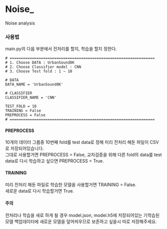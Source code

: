 # Noise_
Noise analysis

### 사용법
main.py의 다음 부분에서 전처리를 할지, 학습을 할지 정한다.
```
# =================================================================
# 1. Choose DATA : UrbanSound8K
# 2. Choose Classifier model : CNN
# 3. Choose Test fold : 1 ~ 10

# DATA
DATA_NAME = 'UrbanSound8K'

# CLASSIFIER
CLASSIFIER_NAME = 'CNN'

TEST_FOLD = 10
TRAINING = False
PREPROCESS = False
# =================================================================
```

#### PREPROCESS
10개의 데이터 그룹중 10번째 fold를 test data로 정해 미리 전처리 해둔 파일이 CSV로 저장되어있습니다.  
그대로 사용할거면 PREPROCESS = False, 교차검증을 위해 다른 fold의 data를 test data로 다시 학습하고 싶으면 PREPROCESS = True.

#### TRAINING
미리 전처리 해둔 파일로 학습한 모델을 사용할거면 TRAINING = False.  
새로운 data로 다시 학습할거면 True.

#### 주의
전처리나 학습을 새로 하게 될 경우 model.json, model.h5에 저장되어있는 기학습된 모델 백업데이터에 새로운 모델을 덮어씌우므로
보존하고 싶을시 따로 저장해주세요.
